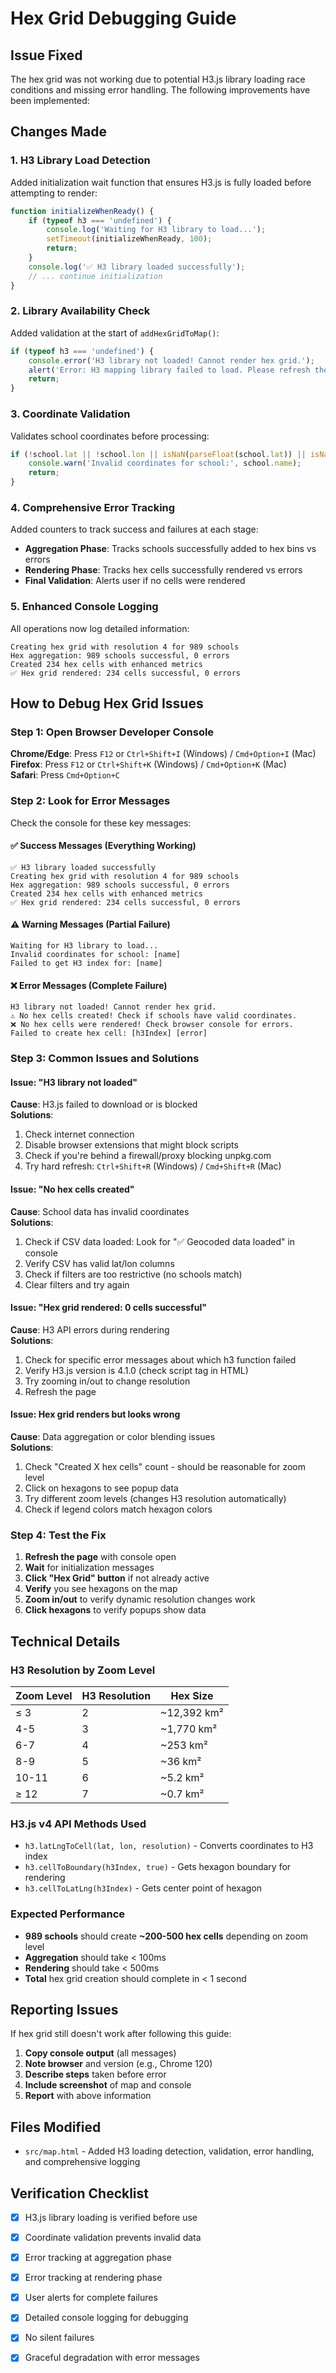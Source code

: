 # Hex Grid Debugging Guide

## Issue Fixed

The hex grid was not working due to potential H3.js library loading race conditions and missing error handling. The following improvements have been implemented:

## Changes Made

### 1. H3 Library Load Detection
Added initialization wait function that ensures H3.js is fully loaded before attempting to render:

```javascript
function initializeWhenReady() {
    if (typeof h3 === 'undefined') {
        console.log('Waiting for H3 library to load...');
        setTimeout(initializeWhenReady, 100);
        return;
    }
    console.log('✅ H3 library loaded successfully');
    // ... continue initialization
}
```

### 2. Library Availability Check
Added validation at the start of `addHexGridToMap()`:

```javascript
if (typeof h3 === 'undefined') {
    console.error('H3 library not loaded! Cannot render hex grid.');
    alert('Error: H3 mapping library failed to load. Please refresh the page.');
    return;
}
```

### 3. Coordinate Validation
Validates school coordinates before processing:

```javascript
if (!school.lat || !school.lon || isNaN(parseFloat(school.lat)) || isNaN(parseFloat(school.lon))) {
    console.warn('Invalid coordinates for school:', school.name);
    return;
}
```

### 4. Comprehensive Error Tracking
Added counters to track success and failures at each stage:

- **Aggregation Phase**: Tracks schools successfully added to hex bins vs errors
- **Rendering Phase**: Tracks hex cells successfully rendered vs errors
- **Final Validation**: Alerts user if no cells were rendered

### 5. Enhanced Console Logging
All operations now log detailed information:

```
Creating hex grid with resolution 4 for 989 schools
Hex aggregation: 989 schools successful, 0 errors
Created 234 hex cells with enhanced metrics
✅ Hex grid rendered: 234 cells successful, 0 errors
```

## How to Debug Hex Grid Issues

### Step 1: Open Browser Developer Console

**Chrome/Edge**: Press `F12` or `Ctrl+Shift+I` (Windows) / `Cmd+Option+I` (Mac)
**Firefox**: Press `F12` or `Ctrl+Shift+K` (Windows) / `Cmd+Option+K` (Mac)  
**Safari**: Press `Cmd+Option+C`

### Step 2: Look for Error Messages

Check the console for these key messages:

#### ✅ **Success Messages** (Everything Working)
```
✅ H3 library loaded successfully
Creating hex grid with resolution 4 for 989 schools
Hex aggregation: 989 schools successful, 0 errors
Created 234 hex cells with enhanced metrics
✅ Hex grid rendered: 234 cells successful, 0 errors
```

#### ⚠️ **Warning Messages** (Partial Failure)
```
Waiting for H3 library to load...
Invalid coordinates for school: [name]
Failed to get H3 index for: [name]
```

#### ❌ **Error Messages** (Complete Failure)
```
H3 library not loaded! Cannot render hex grid.
⚠️ No hex cells created! Check if schools have valid coordinates.
❌ No hex cells were rendered! Check browser console for errors.
Failed to create hex cell: [h3Index] [error]
```

### Step 3: Common Issues and Solutions

#### Issue: "H3 library not loaded"
**Cause**: H3.js failed to download or is blocked  
**Solutions**:
1. Check internet connection
2. Disable browser extensions that might block scripts
3. Check if you're behind a firewall/proxy blocking unpkg.com
4. Try hard refresh: `Ctrl+Shift+R` (Windows) / `Cmd+Shift+R` (Mac)

#### Issue: "No hex cells created"
**Cause**: School data has invalid coordinates  
**Solutions**:
1. Check if CSV data loaded: Look for "✅ Geocoded data loaded" in console
2. Verify CSV has valid lat/lon columns
3. Check if filters are too restrictive (no schools match)
4. Clear filters and try again

#### Issue: "Hex grid rendered: 0 cells successful"
**Cause**: H3 API errors during rendering  
**Solutions**:
1. Check for specific error messages about which h3 function failed
2. Verify H3.js version is 4.1.0 (check script tag in HTML)
3. Try zooming in/out to change resolution
4. Refresh the page

#### Issue: Hex grid renders but looks wrong
**Cause**: Data aggregation or color blending issues  
**Solutions**:
1. Check "Created X hex cells" count - should be reasonable for zoom level
2. Click on hexagons to see popup data
3. Try different zoom levels (changes H3 resolution automatically)
4. Check if legend colors match hexagon colors

### Step 4: Test the Fix

1. **Refresh the page** with console open
2. **Wait** for initialization messages
3. **Click "Hex Grid" button** if not already active
4. **Verify** you see hexagons on the map
5. **Zoom in/out** to verify dynamic resolution changes work
6. **Click hexagons** to verify popups show data

## Technical Details

### H3 Resolution by Zoom Level

| Zoom Level | H3 Resolution | Hex Size |
|------------|---------------|----------|
| ≤ 3 | 2 | ~12,392 km² |
| 4-5 | 3 | ~1,770 km² |
| 6-7 | 4 | ~253 km² |
| 8-9 | 5 | ~36 km² |
| 10-11 | 6 | ~5.2 km² |
| ≥ 12 | 7 | ~0.7 km² |

### H3.js v4 API Methods Used

- `h3.latLngToCell(lat, lon, resolution)` - Converts coordinates to H3 index
- `h3.cellToBoundary(h3Index, true)` - Gets hexagon boundary for rendering
- `h3.cellToLatLng(h3Index)` - Gets center point of hexagon

### Expected Performance

- **989 schools** should create **~200-500 hex cells** depending on zoom level
- **Aggregation** should take < 100ms
- **Rendering** should take < 500ms
- **Total** hex grid creation should complete in < 1 second

## Reporting Issues

If hex grid still doesn't work after following this guide:

1. **Copy console output** (all messages)
2. **Note browser** and version (e.g., Chrome 120)
3. **Describe steps** taken before error
4. **Include screenshot** of map and console
5. **Report** with above information

## Files Modified

- `src/map.html` - Added H3 loading detection, validation, error handling, and comprehensive logging

## Verification Checklist

- [x] H3.js library loading is verified before use
- [x] Coordinate validation prevents invalid data
- [x] Error tracking at aggregation phase
- [x] Error tracking at rendering phase
- [x] User alerts for complete failures
- [x] Detailed console logging for debugging
- [x] No silent failures
- [x] Graceful degradation with error messages




